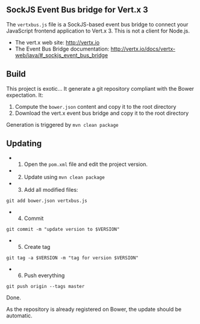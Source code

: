 ## SockJS Event Bus bridge for Vert.x 3
The `vertxbus.js` file is a SockJS-based event bus bridge to connect your JavaScript frontend application to Vert.x 3.
 This is not a client for Node.js.

* The vert.x web site: http://vertx.io
* The Event Bus Bridge documentation: http://vertx.io/docs/vertx-web/java/#_sockjs_event_bus_bridge

## Build

This project is exotic... It generate a git repository compliant with the Bower expectation. It:

1. Compute the `bower.json` content and copy it to the root directory
2. Download the vert.x event bus bridge and copy it to the root directory

Generation is triggered by `mvn clean package`

## Updating

* 1) Open the `pom.xml` file and edit the project version.
* 2) Update using `mvn clean package`
* 3) Add all modified files:

```
git add bower.json vertxbus.js
```
    
* 4) Commit

```    
git commit -m "update version to $VERSION"

```    
* 5) Create tag

```
git tag -a $VERSION -m "tag for version $VERSION"
```
    
* 6) Push everything

```    
git push origin --tags master
```
    
Done.
    
As the repository is already registered on Bower, the update should be automatic.    